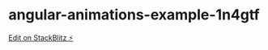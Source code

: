 # angular-animations-example-1n4gtf

[Edit on StackBlitz ⚡️](https://stackblitz.com/edit/angular-animations-example-1n4gtf)